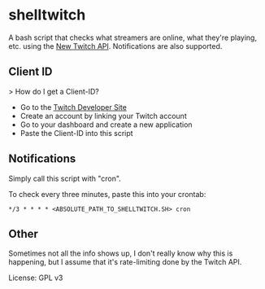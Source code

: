 # shelltwitch
A bash script that checks what streamers are online, what they're playing, etc. using the [New Twitch API](https://dev.twitch.tv/docs/api). Notifications are also supported.

## Client ID
\> How do I get a Client-ID?

* Go to the [Twitch Developer Site](https://dev.twitch.tv)
* Create an account by linking your Twitch account
* Go to your dashboard and create a new application
* Paste the Client-ID into this script

## Notifications
Simply call this script with "cron".

To check every three minutes, paste this into your crontab:
```
*/3 * * * * <ABSOLUTE_PATH_TO_SHELLTWITCH.SH> cron
```

## Other
Sometimes not all the info shows up, I don't really know why this is happening, but I assume that it's rate-limiting done by the Twitch API.

License: GPL v3